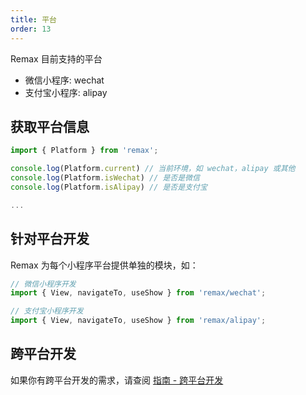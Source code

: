 ```yaml
---
title: 平台
order: 13
---
```


Remax 目前支持的平台

- 微信小程序: wechat
- 支付宝小程序: alipay

## 获取平台信息

```js
import { Platform } from 'remax';

console.log(Platform.current) // 当前环境，如 wechat，alipay 或其他
console.log(Platform.isWechat) // 是否是微信
console.log(Platform.isAlipay) // 是否是支付宝

...
```

## 针对平台开发

Remax 为每个小程序平台提供单独的模块，如：

```js
// 微信小程序开发
import { View, navigateTo, useShow } from 'remax/wechat';
```

```js
// 支付宝小程序开发
import { View, navigateTo, useShow } from 'remax/alipay';
```

## 跨平台开发

如果你有跨平台开发的需求，请查阅 [指南 - 跨平台开发](/指南/跨平台开发)
